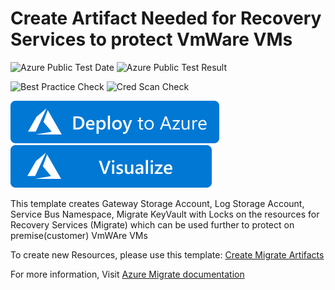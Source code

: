 # Create Artifact Needed for Recovery Services to protect VmWare VMs

![Azure Public Test Date](https://azurequickstartsservice.blob.core.windows.net/badges/101-recovery-services-migrate-artifact-vmwarecbt-create/PublicLastTestDate.svg)
![Azure Public Test Result](https://azurequickstartsservice.blob.core.windows.net/badges/101-recovery-services-migrate-artifact-vmwarecbt-create/PublicDeployment.svg)

![Best Practice Check](https://azurequickstartsservice.blob.core.windows.net/badges/101-recovery-services-migrate-artifact-vmwarecbt-create/BestPracticeResult.svg)
![Cred Scan Check](https://azurequickstartsservice.blob.core.windows.net/badges/101-recovery-services-migrate-artifact-vmwarecbt-create/CredScanResult.svg)

[![Deploy To Azure](https://raw.githubusercontent.com/Azure/azure-quickstart-templates/master/1-CONTRIBUTION-GUIDE/images/deploytoazure.svg?sanitize=true)](https://portal.azure.com/#create/Microsoft.Template/uri/https%3A%2F%2Fraw.githubusercontent.com%2FAzure%2Fazure-quickstart-templates%2Fmaster%2F101-recovery-services-migrate-artifact-vmwarecbt-create%2Fazuredeploy.json)  [![Visualize](https://raw.githubusercontent.com/Azure/azure-quickstart-templates/master/1-CONTRIBUTION-GUIDE/images/visualizebutton.svg?sanitize=true)](http://armviz.io/#/?load=https%3A%2F%2Fraw.githubusercontent.com%2FAzure%2Fazure-quickstart-templates%2Fmaster%2F101-recovery-services-migrate-artifact-vmwarecbt-create%2Fazuredeploy.json)

This template creates Gateway Storage Account, Log Storage Account, Service Bus Namespace, Migrate KeyVault with Locks on the resources for Recovery Services (Migrate) which can be used further to protect on premise(customer) VmWAre VMs

To create new Resources, please use this template: [Create Migrate Artifacts](https://github.com/Azure/azure-quickstart-templates/tree/master/101-recovery-services-migrate-artifact-vmwarecbt-create)

For more information, Visit [Azure Migrate documentation](https://docs.microsoft.com/en-us/azure/migrate/)
